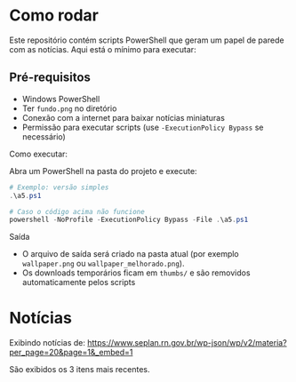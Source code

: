 # Como rodar 
Este repositório contém scripts PowerShell que geram um papel de parede com as notícias. Aqui está o mínimo para executar:

## Pré-requisitos

- Windows PowerShell
- Ter `fundo.png` no diretório 
- Conexão com a internet para baixar notícias miniaturas
- Permissão para executar scripts (use `-ExecutionPolicy Bypass` se necessário)

Como executar:

Abra um PowerShell na pasta do projeto e execute:

```powershell
# Exemplo: versão simples
.\a5.ps1

# Caso o código acima não funcione
powershell -NoProfile -ExecutionPolicy Bypass -File .\a5.ps1
```

Saída

- O arquivo de saída será criado na pasta atual (por exemplo `wallpaper.png` ou `wallpaper_melhorado.png`).
- Os downloads temporários ficam em `thumbs/` e são removidos automaticamente pelos scripts

# Notícias
Exibindo notícias de: https://www.seplan.rn.gov.br/wp-json/wp/v2/materia?per_page=20&page=1&_embed=1

São exibidos os 3 itens mais recentes.



